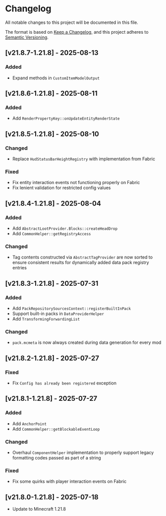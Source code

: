 # Changelog

All notable changes to this project will be documented in this file.

The format is based on [Keep a Changelog](https://keepachangelog.com/en/1.0.0/),
and this project adheres to [Semantic Versioning](https://semver.org/spec/v2.0.0.html).

## [v21.8.7-1.21.8] - 2025-08-13

### Added

- Expand methods in `CustomItemModelOutput`

## [v21.8.6-1.21.8] - 2025-08-11

### Added

- Add `RenderPropertyKey::onUpdateEntityRenderState`

## [v21.8.5-1.21.8] - 2025-08-10

### Changed

- Replace `HudStatusBarHeightRegistry` with implementation from Fabric

### Fixed

- Fix entity interaction events not functioning properly on Fabric
- Fix lenient validation for restricted config values

## [v21.8.4-1.21.8] - 2025-08-04

### Added

- Add `AbstractLootProvider.Blocks::createHeadDrop`
- Add `CommonHelper::getRegistryAccess`

### Changed

- Tag contents constructed via `AbstractTagProvider` are now sorted to ensure consistent results for dynamically added
  data pack registry entries

## [v21.8.3-1.21.8] - 2025-07-31

### Added

- Add `PackRepositorySourcesContext::registerBuiltInPack`
- Support built-in packs in `DataProviderHelper`
- Add `TransformingForwardingList`

### Changed

- `pack.mcmeta` is now always created during data generation for every mod

## [v21.8.2-1.21.8] - 2025-07-27

### Fixed

- Fix `Config has already been registered` exception

## [v21.8.1-1.21.8] - 2025-07-27

### Added

- Add `AnchorPoint`
- Add `CommonHelper::getBlockableEventLoop`

### Changed

- Overhaul `ComponentHelper` implementation to properly support legacy formatting codes passed as part of a string

### Fixed

- Fix some quirks with player interaction events on Fabric

## [v21.8.0-1.21.8] - 2025-07-18

- Update to Minecraft 1.21.8
